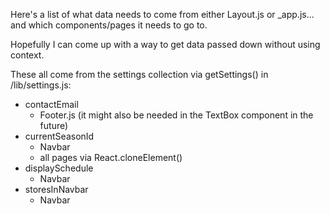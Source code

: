 Here's a list of what data needs to come from either Layout.js or \_app.js... and which components/pages it needs to go to.

Hopefully I can come up with a way to get data passed down without using context.

These all come from the settings collection via getSettings() in /lib/settings.js:

-   contactEmail
    -   Footer.js (it might also be needed in the TextBox component in the future)
-   currentSeasonId
    -   Navbar
    -   all pages via React.cloneElement()
-   displaySchedule
    -   Navbar
-   storesInNavbar
    -   Navbar